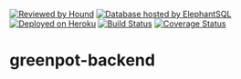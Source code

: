 [![Reviewed by Hound](https://img.shields.io/badge/ESLint%20Reviewed%20by%20-HoundCI-d16ef5)](https://houndci.com)
[![Database hosted by ElephantSQL](https://img.shields.io/badge/Database%20Host-ElephantSQL-blue)](https://www.elephantsql.com)
[![Deployed on Heroku](https://img.shields.io/badge/Deployed%20on-Heroku-purple)](https://greenpot-api.herokuapp.com)
[![Build Status](https://travis-ci.org/fourshores-company/greenpot-backend.svg?branch=develop)](https://travis-ci.org/fourshores-company/greenpot-backend)
[![Coverage Status](https://coveralls.io/repos/github/fourshores-company/greenpot-backend/badge.svg?branch=develop)](https://coveralls.io/github/fourshores-company/greenpot-backend?branch=develop)


# greenpot-backend
